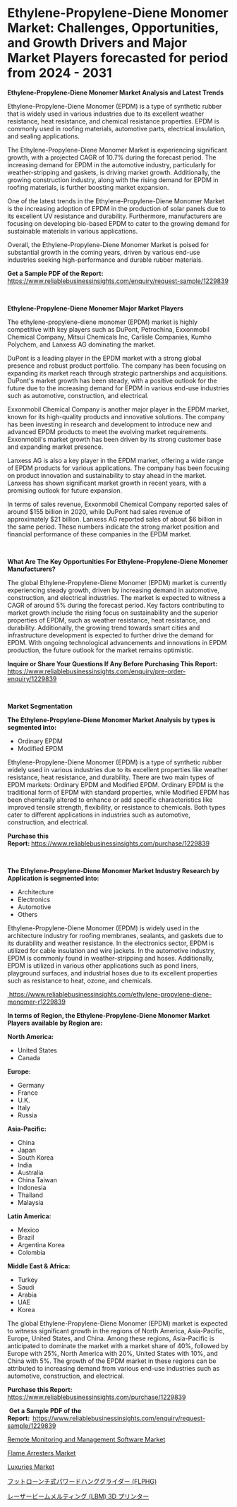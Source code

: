 <p><h1>Ethylene-Propylene-Diene Monomer Market: Challenges, Opportunities, and Growth Drivers and Major Market Players forecasted for period from 2024 - 2031</h1></p><p><strong>Ethylene-Propylene-Diene Monomer Market Analysis and Latest Trends</strong></p>
<p><p>Ethylene-Propylene-Diene Monomer (EPDM) is a type of synthetic rubber that is widely used in various industries due to its excellent weather resistance, heat resistance, and chemical resistance properties. EPDM is commonly used in roofing materials, automotive parts, electrical insulation, and sealing applications.</p><p>The Ethylene-Propylene-Diene Monomer Market is experiencing significant growth, with a projected CAGR of 10.7% during the forecast period. The increasing demand for EPDM in the automotive industry, particularly for weather-stripping and gaskets, is driving market growth. Additionally, the growing construction industry, along with the rising demand for EPDM in roofing materials, is further boosting market expansion.</p><p>One of the latest trends in the Ethylene-Propylene-Diene Monomer Market is the increasing adoption of EPDM in the production of solar panels due to its excellent UV resistance and durability. Furthermore, manufacturers are focusing on developing bio-based EPDM to cater to the growing demand for sustainable materials in various applications.</p><p>Overall, the Ethylene-Propylene-Diene Monomer Market is poised for substantial growth in the coming years, driven by various end-use industries seeking high-performance and durable rubber materials.</p></p>
<p><strong>Get a Sample PDF of the Report:&nbsp;</strong> <a href="https://www.reliablebusinessinsights.com/enquiry/request-sample/1229839">https://www.reliablebusinessinsights.com/enquiry/request-sample/1229839</a></p>
<p>&nbsp;</p>
<p><strong>Ethylene-Propylene-Diene Monomer Major Market Players</strong></p>
<p><p>The ethylene-propylene-diene monomer (EPDM) market is highly competitive with key players such as DuPont, Petrochina, Exxonmobil Chemical Company, Mitsui Chemicals Inc, Carlisle Companies, Kumho Polychem, and Lanxess AG dominating the market.</p><p>DuPont is a leading player in the EPDM market with a strong global presence and robust product portfolio. The company has been focusing on expanding its market reach through strategic partnerships and acquisitions. DuPont's market growth has been steady, with a positive outlook for the future due to the increasing demand for EPDM in various end-use industries such as automotive, construction, and electrical.</p><p>Exxonmobil Chemical Company is another major player in the EPDM market, known for its high-quality products and innovative solutions. The company has been investing in research and development to introduce new and advanced EPDM products to meet the evolving market requirements. Exxonmobil's market growth has been driven by its strong customer base and expanding market presence.</p><p>Lanxess AG is also a key player in the EPDM market, offering a wide range of EPDM products for various applications. The company has been focusing on product innovation and sustainability to stay ahead in the market. Lanxess has shown significant market growth in recent years, with a promising outlook for future expansion.</p><p>In terms of sales revenue, Exxonmobil Chemical Company reported sales of around $155 billion in 2020, while DuPont had sales revenue of approximately $21 billion. Lanxess AG reported sales of about $6 billion in the same period. These numbers indicate the strong market position and financial performance of these companies in the EPDM market.</p></p>
<p>&nbsp;</p>
<p><strong>What Are The Key Opportunities For Ethylene-Propylene-Diene Monomer Manufacturers?</strong></p>
<p><p>The global Ethylene-Propylene-Diene Monomer (EPDM) market is currently experiencing steady growth, driven by increasing demand in automotive, construction, and electrical industries. The market is expected to witness a CAGR of around 5% during the forecast period. Key factors contributing to market growth include the rising focus on sustainability and the superior properties of EPDM, such as weather resistance, heat resistance, and durability. Additionally, the growing trend towards smart cities and infrastructure development is expected to further drive the demand for EPDM. With ongoing technological advancements and innovations in EPDM production, the future outlook for the market remains optimistic.</p></p>
<p><strong>Inquire or Share Your Questions If Any Before Purchasing This Report:</strong> <a href="https://www.reliablebusinessinsights.com/enquiry/pre-order-enquiry/1229839">https://www.reliablebusinessinsights.com/enquiry/pre-order-enquiry/1229839</a></p>
<p>&nbsp;</p>
<p><strong>Market Segmentation</strong></p>
<p><strong>The Ethylene-Propylene-Diene Monomer Market Analysis by types is segmented into:</strong></p>
<p><ul><li>Ordinary EPDM</li><li>Modified EPDM</li></ul></p>
<p><p>Ethylene-Propylene-Diene Monomer (EPDM) is a type of synthetic rubber widely used in various industries due to its excellent properties like weather resistance, heat resistance, and durability. There are two main types of EPDM markets: Ordinary EPDM and Modified EPDM. Ordinary EPDM is the traditional form of EPDM with standard properties, while Modified EPDM has been chemically altered to enhance or add specific characteristics like improved tensile strength, flexibility, or resistance to chemicals. Both types cater to different applications in industries such as automotive, construction, and electrical.</p></p>
<p><strong>Purchase this Report:&nbsp;</strong><a href="https://www.reliablebusinessinsights.com/purchase/1229839">https://www.reliablebusinessinsights.com/purchase/1229839</a></p>
<p>&nbsp;</p>
<p><strong>The Ethylene-Propylene-Diene Monomer Market Industry Research by Application is segmented into:</strong></p>
<p><ul><li>Architecture</li><li>Electronics</li><li>Automotive</li><li>Others</li></ul></p>
<p><p>Ethylene-Propylene-Diene Monomer (EPDM) is widely used in the architecture industry for roofing membranes, sealants, and gaskets due to its durability and weather resistance. In the electronics sector, EPDM is utilized for cable insulation and wire jackets. In the automotive industry, EPDM is commonly found in weather-stripping and hoses. Additionally, EPDM is utilized in various other applications such as pond liners, playground surfaces, and industrial hoses due to its excellent properties such as resistance to heat, ozone, and chemicals.</p></p>
<p><a href="https://www.reliablebusinessinsights.com/ethylene-propylene-diene-monomer-r1229839">&nbsp;https://www.reliablebusinessinsights.com/ethylene-propylene-diene-monomer-r1229839</a></p>
<p><strong>In terms of Region, the Ethylene-Propylene-Diene Monomer Market Players available by Region are:</strong></p>
<p>
    <p> <strong> North America: </strong>
        <ul>
            <li>United States</li>
            <li>Canada</li>
        </ul>
        </p> 
    <p> <strong> Europe: </strong>
        <ul>
            <li>Germany</li>
            <li>France</li>
            <li>U.K.</li>
            <li>Italy</li>
            <li>Russia</li>
        </ul>
        </p> 
    <p> <strong> Asia-Pacific: </strong>
        <ul>
            <li>China</li>
            <li>Japan</li>
            <li>South Korea</li>
            <li>India</li>
            <li>Australia</li>
            <li>China Taiwan</li>
            <li>Indonesia</li>
            <li>Thailand</li>
            <li>Malaysia</li>
        </ul>
        </p> 
    <p> <strong> Latin America: </strong>
        <ul>
            <li>Mexico</li>
            <li>Brazil</li>
            <li>Argentina Korea</li>
            <li>Colombia</li>
        </ul>
        </p> 
    <p> <strong> Middle East & Africa: </strong>
        <ul>
            <li>Turkey</li>
            <li>Saudi</li>
            <li>Arabia</li>
            <li>UAE</li>
            <li>Korea</li>
        </ul>
    </p>
    </p>
<p><p>The global Ethylene-Propylene-Diene Monomer (EPDM) market is expected to witness significant growth in the regions of North America, Asia-Pacific, Europe, United States, and China. Among these regions, Asia-Pacific is anticipated to dominate the market with a market share of 40%, followed by Europe with 25%, North America with 20%, United States with 10%, and China with 5%. The growth of the EPDM market in these regions can be attributed to increasing demand from various end-use industries such as automotive, construction, and electrical.</p></p>
<p><strong>Purchase this Report: </strong><a href="https://www.reliablebusinessinsights.com/purchase/1229839">https://www.reliablebusinessinsights.com/purchase/1229839</a></p>
<p>&nbsp;<strong>Get a Sample PDF of the Report:&nbsp;&nbsp;</strong><a href="https://www.reliablebusinessinsights.com/enquiry/request-sample/1229839">https://www.reliablebusinessinsights.com/enquiry/request-sample/1229839</a></p>
<p><strong></strong></p>
<p><p><a href="https://www.linkedin.com/pulse/remote-monitoring-management-software-market-research-report-zplsc?trackingId=wVx2kC%2Fy35oWFEb%2FBufzNg%3D%3D">Remote Monitoring and Management Software Market</a></p><p><a href="https://www.linkedin.com/pulse/flame-arresters-market-emerging-trends-future-prospects-period-x7dcc?trackingId=%2B5zq8hceoa7Gkd%2FDfBFaAg%3D%3D">Flame Arresters Market</a></p><p><a href="https://github.com/zcbxbnir25/Market-Research-Report-List-1/blob/main/luxuries-market.md">Luxuries Market</a></p><p><a href="https://github.com/qwpelcjko9242629/Market-Research-Report-List-3/blob/main/455003189993.md">フットローンチ式パワードハンググライダー (FLPHG)</a></p><p><a href="https://github.com/AhmadMann1950/Market-Research-Report-List-1/blob/main/547401789992.md">レーザービームメルティング (LBM) 3D プリンター</a></p></p>